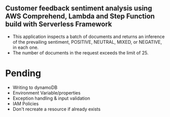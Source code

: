 ## Customer feedback sentiment analysis using AWS Comprehend, Lambda and Step Function build with Serverless Framework

- This application inspects a batch of documents and returns an inference of the prevailing sentiment, POSITIVE, NEUTRAL, MIXED, or NEGATIVE, in each one.
- The number of documents in the request exceeds the limit of 25.

# Pending

- Writing to dynamoDB
- Environment Variable/properties
- Exception handling & input validation
- IAM Policies
- Don't recreate a resource if already exists

[//]: <> (https://aws.amazon.com/blogs/machine-learning/analyzing-contact-center-calls-part-1-use-amazon-transcribe-and-amazon-comprehend-to-analyze-customer-sentiment/)

[//]: <> (https://aws.amazon.com/blogs/machine-learning/use-aws-machine-learning-to-analyze-customer-calls-from-contact-centers-part-2-automate-deploy-and-visualize-analytics-using-amazon-transcribe-amazon-comprehend-aws-cloudformation-and-amazon-q/)

[//]: <> (https://www.serverless.com/blog/common-node8-mistakes-in-lambda)

[//]: <> (https://levelup.gitconnected.com/avoiding-the-pitfalls-of-async-node-js-functions-in-aws-lambda-941220582e7a)

[//]: <> (https://aws.amazon.com/blogs/aws/new-step-functions-support-for-dynamic-parallelism/)

[//]: <> (https://justinmchase.com/2017/03/08/iterating-with-aws-step-functions/)
[//]: <> (https://docs.aws.amazon.com/step-functions/latest/dg/tutorial-create-iterate-pattern-section.html)
[//]: <> (https://medium.com/analytics-vidhya/aws-step-function-tricks-ffe7eef81a5e)
[//]: <> (https://www.serverless.com/blog/node-rest-api-with-serverless-lambda-and-dynamodb)
